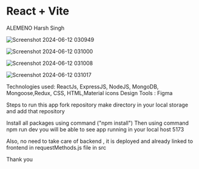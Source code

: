 # React + Vite
ALEMENO
Harsh Singh

![Screenshot 2024-06-12 030949](https://github.com/Harshjerry/alemeno_frontend/assets/140230672/3db1f94c-bc30-4f5b-964a-c1bf71759e6b)

![Screenshot 2024-06-12 031000](https://github.com/Harshjerry/alemeno_frontend/assets/140230672/90ec9a39-301e-48e3-81e4-dfa4244ac3ac)

![Screenshot 2024-06-12 031008](https://github.com/Harshjerry/alemeno_frontend/assets/140230672/83a2b1e4-8ceb-41d6-87da-e45ff70b5ac1)

![Screenshot 2024-06-12 031017](https://github.com/Harshjerry/alemeno_frontend/assets/140230672/ec5e853f-497e-4981-bf91-94d2e50fac8b)



Technologies used: ReactJs, ExpressJS, NodeJS, MongoDB, Mongoose,Redux, CSS, HTML,Material icons
Design Tools : Figma



Steps to run this app
 fork repository 
 make directory in your local storage and add  that repository

Install all packages using command  ("npm install")
Then using command npm run dev  you will be able to see app running in your local host 5173

Also, no need to take care of backend  , it is deployed  and already linked to frontend in requestMethods.js file in src 

Thank you 
 
